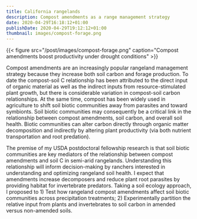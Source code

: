 ```yaml
---
title: California rangelands
description: Compost amendments as a range management strategy
date: 2020-04-29T16:18:12+01:00
publishDate: 2020-04-29T19:12:12+01:00
thumbnail: images/compost-forage.png
---
```


{{< figure src="/post/images/compost-forage.png" caption="Compost amendments boost productivity under drought conditions" >}}

<!--more-->

Compost amendments are an increasingly popular rangeland management strategy because they increase both soil carbon and forage production. To date the compost-soil C relationship has been attributed to the direct input of organic material as well as the indirect inputs from resource-stimulated plant growth, but there is considerable variation in compost-soil carbon relationships. At the same time, compost has been widely used in agriculture to shift soil biotic communities away from parasites and toward symbionts. Soil biotic communities may consequently be a critical link in the relationship between compost amendments, soil carbon, and overall soil health. Biotic communities can alter carbon directly through organic matter decomposition and indirectly by altering plant productivity (via both nutrient transportation and root predation). 

The premise of my USDA postdoctoral fellowship research is that soil biotic communities are key mediators of the relationship between compost amendments and soil C in semi-arid rangelands. Understanding this relationship will inform decision-making by ranchers interested in understanding and optimizing rangeland soil health. I expect that amendments increase decomposers and reduce plant root parasites by providing habitat for invertebrate predators. Taking a soil ecology approach, I proposed to 1) Test how rangeland compost amendments affect soil biotic communities across precipitation treatments; 2) Experimentally partition the relative input from plants and invertebrates to soil carbon in amended versus non-amended soils. 